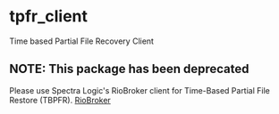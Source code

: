 # tpfr_client
Time based Partial File Recovery Client

## NOTE: This package has been deprecated ##
Please use Spectra Logic's RioBroker client for Time-Based Partial File Restore
(TBPFR). [RioBroker](https://github.com/SpectraLogic/escape_pod)

